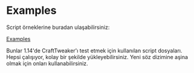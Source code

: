 # Examples
Script örneklerine buradan ulaşabilirsiniz:

[Examples](https://github.com/CraftTweaker/CraftTweaker-Examples/tree/master/1.14)

Bunlar 1.14'de CraftTweaker'ı test etmek için kullanılan script dosyaları. Hepsi çalışıyor, kolay bir şekilde yükleyebilirsiniz. Yeni söz dizimine aşina olmak için onları kullanabilirsiniz.